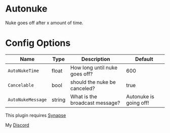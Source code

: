 # Autonuke
Nuke goes off after x amount of time.
# Config Options
| Name | Type | Description | Default |
| --- | --- | --- | --- |
| `AutoNukeTime` | float | How long until nuke goes off? | 600 |
| `Cancelable` | bool | should the nuke be canceled? | true |
| `AutoNukeMessage` | string | What is the broadcast message? | Autonuke is going off! | 

This plugin requires [Synapse](https://github.com/SynapseSL/Synapse)

My [Discord](http://discordapp.com/users/383725483256315905)
